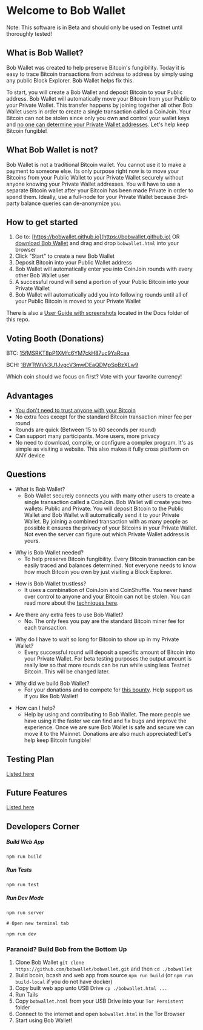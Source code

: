 # Welcome to Bob Wallet

Note: This software is in Beta and should only be used on Testnet until thoroughly tested!

## What is Bob Wallet?

Bob Wallet was created to help preserve Bitcoin's fungibility. Today it is easy to trace Bitcoin transactions from address to address by simply using any public Block Explorer. Bob Wallet helps fix this.

To start, you will create a Bob Wallet and deposit Bitcoin to your Public address. Bob Wallet will automatically move your Bitcoin from your Public to your Private Wallet. This transfer happens by joining together all other Bob Wallet users in order to create a single transaction called a CoinJoin. Your Bitcoin can not be stolen since only you own and control your wallet keys and [no one can determine your Private Wallet addresses](https://github.com/bobwallet/bobwallet/blob/master/docs/shufflelink.md). Let's help keep Bitcoin fungible!

## What Bob Wallet is not?

Bob Wallet is not a traditional Bitcoin wallet. You cannot use it to make a payment to someone else. Its only purpose right now is to move your Bitcoins from your Public Wallet to your Private Wallet securely without anyone knowing your Private Wallet addresses. You will have to use a separate Bitcoin wallet after your Bitcoin has been made Private in order to spend them. Ideally, use a full-node for your Private Wallet because 3rd-party balance queries can de-anonymize you.

## How to get started

1.  Go to: [https://bobwallet.github.io](https://bobwallet.github.io) OR [download Bob Wallet](https://github.com/BobWallet/BobWallet/archive/master.zip) and drag and drop `bobwallet.html` into your browser
2.  Click "Start" to create a new Bob Wallet
3.  Deposit Bitcoin into your Public Wallet address
4.  Bob Wallet will automatically enter you into CoinJoin rounds with every other Bob Wallet user
5.  A successful round will send a portion of your Public Bitcoin into your Private Wallet
6.  Bob Wallet will automatically add you into following rounds until all of your Public Bitcoin is moved to your Private Wallet

There is also a [User Guide with screenshots](https://github.com/BobWallet/BobWallet/blob/master/docs/user_guide/bobwallet_user_guide.md) located in the Docs folder of this repo.

## Voting Booth (Donations)

BTC: [15fMSRKT8pP1XMfc6YM7ckH87uc9YaRcaa](bitcoin:15fMSRKT8pP1XMfc6YM7ckH87uc9YaRcaa)

BCH: [1BWTtWVk3U1JvgcV3mwDEaQDMpSpBzXLw9](bitcoincash:1BWTtWVk3U1JvgcV3mwDEaQDMpSpBzXLw9)

Which coin should we focus on first? Vote with your favorite currency!

## Advantages

- [You don't need to trust anyone with your Bitcoin](https://github.com/bobwallet/bobwallet/blob/master/docs/shufflelink.md)
- No extra fees except for the standard Bitcoin transaction miner fee per round
- Rounds are quick (Between 15 to 60 seconds per round)
- Can support many participants. More users, more privacy
- No need to download, compile, or configure a complex program. It's as simple as visiting a website. This also makes it fully cross platform on ANY device

## Questions

- What is Bob Wallet?
  - Bob Wallet securely connects you with many other users to create a single transaction called a CoinJoin. Bob Wallet will create you two wallets: Public and Private. You will deposit Bitcoin to the Public Wallet and Bob Wallet will automatically send it to your Private Wallet. By joining a combined transaction with as many people as possible it ensures the privacy of your Bitcoins in your Private Wallet. Not even the server can figure out which Private Wallet address is yours.

* Why is Bob Wallet needed?
  - To help preserve Bitcoin fungibility. Every Bitcoin transaction can be easily traced and balances determined. Not everyone needs to know how much Bitcoin you own by just visiting a Block Explorer.

- How is Bob Wallet trustless?
  - It uses a combination of CoinJoin and CoinShuffle. You never hand over control to anyone and your Bitcoin can not be stolen. You can read more about the [techniques here](https://github.com/bobwallet/bobwallet/blob/master/docs/shufflelink.md).

* Are there any extra fees to use Bob Wallet?
  - No. The only fees you pay are the standard Bitcoin miner fee for each transaction.

- Why do I have to wait so long for Bitcoin to show up in my Private Wallet?
  - Every successful round will deposit a specific amount of Bitcoin into your Private Wallet. For beta testing purposes the output amount is really low so that more rounds can be run while using less Testnet Bitcoin. This will be changed later.

* Why did we build Bob Wallet?
  - For your donations and to compete for [this bounty](https://bitcointalk.org/index.php?topic=279249.msg2983911#msg2983911). Help support us if you like Bob Wallet!

- How can I help?
  - Help by using and contributing to Bob Wallet. The more people we have using it the faster we can find and fix bugs and improve the experience. Once we are sure Bob Wallet is safe and secure we can move it to the Mainnet. Donations are also much appreciated! Let's help keep Bitcoin fungible!

## Testing Plan

[Listed here](https://github.com/bobwallet/bobwallet/blob/master/docs/testing.md)

## Future Features

[Listed here](https://github.com/bobwallet/bobwallet/blob/master/docs/future.md)

## Developers Corner

##### Build Web App

```
npm run build
```

##### Run Tests

```
npm run test
```

##### Run Dev Mode

```
npm run server

# Open new terminal tab

npm run dev
```

### Paranoid? Build Bob from the Bottom Up

1.  Clone Bob Wallet `git clone https://github.com/bobwallet/bobwallet.git` and then `cd ./bobwallet`
2.  Build bcoin, bcash and web app from source `npm run build` (or `npm run build-local` if you do not have docker)
3.  Copy built web app unto USB Drive `cp ./bobwallet.html ...`
4.  Run Tails
5.  Copy `bobwallet.html` from your USB Drive into your `Tor Persistent` folder
6.  Connect to the internet and open `bobwallet.html` in the Tor Browser
7.  Start using Bob Wallet!
